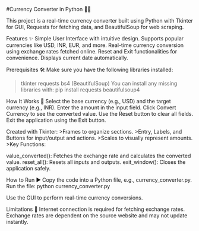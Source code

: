 
#Currency Converter in Python 🏦💱

   This project is a real-time currency converter built using Python with Tkinter for GUI, Requests for fetching data, and BeautifulSoup for web scraping.

Features ✨
      Simple User Interface with intuitive design.
      Supports popular currencies like USD, INR, EUR, and more.
      Real-time currency conversion using exchange rates fetched online.
      Reset and Exit functionalities for convenience.
      Displays current date automatically.

Prerequisites 🛠️
  Make sure you have the following libraries installed:

> tkinter
> requests
> bs4 (BeautifulSoup)
You can install any missing libraries with:
  pip install requests beautifulsoup4

How It Works 🤔
  Select the base currency (e.g., USD) and the target currency (e.g., INR).
  Enter the amount in the input field.
  Click Convert Currency to see the converted value.
  Use the Reset button to clear all fields.
  Exit the application using the Exit button.

Created with Tkinter:
    >Frames to organize sections.
    >Entry, Labels, and Buttons for input/output and actions.
    >Scales to visually represent amounts.
    >Key Functions:

  value_converted(): Fetches the exchange rate and calculates the converted value.
  reset_all(): Resets all inputs and outputs.
  exit_window(): Closes the application safely.


How to Run ▶️
Copy the code into a Python file, e.g., currency_converter.py.
Run the file:
  python currency_converter.py

Use the GUI to perform real-time currency conversions.

Limitations 🚧
    Internet connection is required for fetching exchange rates.
    Exchange rates are dependent on the source website and may not update instantly.
